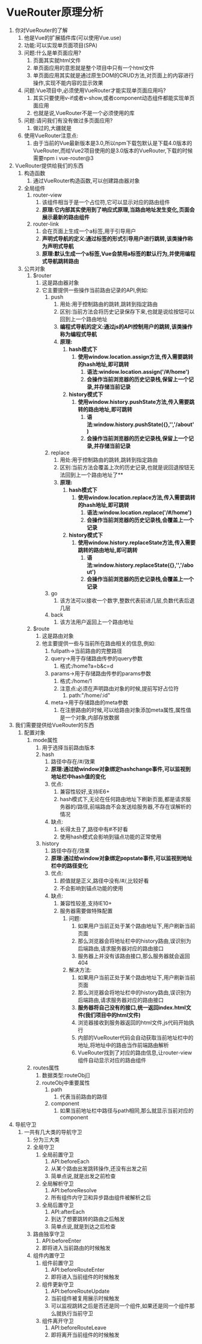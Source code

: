# VueRouter原理分析

1. 你对VueRouter的了解
   1. 他是Vue的扩展插件库(可以使用Vue.use)
   2. 功能:可以实现单页面项目(SPA)
   3. 问题:什么是单页面应用?
      1. 页面其实就html文件
      2. 单页面应用的意思就是整个项目中只有一个html文件
      3. 单页面应用其实就是通过原生DOM的CRUD方法,对页面上的内容进行操作,实现不能内容的显示效果
   4. 问题:Vue项目中,必须使用VueRouter才能实现单页面应用吗?
      1. 其实只要使用v-if或者v-show,或者component动态组件都能实现单页面应用
      2. 也就是说,VueRouter不是一个必须使用的库
   5. 问题:请问我们有没有做过多页面应用?
      1. 做过的,大疆就是
   6. 使用VueRouter注意点:
      1. 由于当前的Vue最新版本是3.0,所以npm下载包默认是下载4.0版本的VueRouter,而给Vue2项目使用的是3.0版本的VueRouter,下载的时候需要npm i vue-router@3
2. VueRouter提供给我们的东西
   1. 构造函数
      1. 通过VueRouter构造函数,可以创建路由器对象
   2. 全局组件
      1. router-view
         1. 该组件相当于是一个占位符,它可以显示对应的路由组件
         2. **原理:它内部其实使用到了响应式原理,当路由地址发生变化,页面会展示最新的路由组件**
      2. router-link
         1. 会在页面上生成一个a标签,用于引导用户
         2. **声明式导航的定义:通过标签的形式引导用户进行跳转,该类操作称为声明式导航**
         3. **原理:默认生成一个a标签,Vue会禁用a标签的默认行为,并使用编程式导航跳转路由**
   3. 公共对象
      1. $router
         1. 这是路由器对象
         2. 它主要提供一些操作当前路由记录的API,例如:
            1. push
               1. 用处:用于控制路由的跳转,跳转到指定路由
               2. 区别:当前方法会将历史记录保存下来,也就是说绘按钮可以回到上一个路由地址
               3. **编程式导航的定义:通过js的API控制用户的跳转,该类操作称为编程式导航**
               4. **原理:**
                  1. **hash模式下**
                     1. **使用window.location.assign方法,传入需要跳转的hash地址,即可跳转**
                        1. **语法:window.location.assign('/#/home')**
                        2. **会操作当前浏览器的历史记录栈,保留上一个记录,并存储当前记录**
                  2. **history模式下**
                     1. **使用window.history.pushState方法,传入需要跳转的路由地址,即可跳转**
                        1. **语法:window.history.pushState({},'','/about')**
                        2. **会操作当前浏览器的历史记录栈,保留上一个记录,并存储当前记录**
            2. replace
               1. 用处:用于控制路由的跳转,跳转到指定路由
               2. 区别:当前方法会覆盖上次的历史记录,也就是说回退按钮无法回到上一个路由地址了**
               3. **原理:**
                  1. **hash模式下**
                     1. **使用window.location.replace方法,传入需要跳转的hash地址,即可跳转**
                        1. **语法:window.location.replace('/#/home')**
                        2. **会操作当前浏览器的历史记录栈,会覆盖上一个记录**
                  2. **history模式下**
                     1. **使用window.history.replaceState方法,传入需要跳转的路由地址,即可跳转**
                        1. **语法:window.history.replaceState({},'','/about')**
                        2. **会操作当前浏览器的历史记录栈,会覆盖上一个记录**
            3. go
               1. 该方法可以接收一个数字,整数代表前进几层,负数代表后退几层
            4. back
               1. 该方法用户返回上一个路由地址
      2. $route
         1. 这是路由对象
         2. 他主要提供一些与当前所在路由相关的信息,例如:
            1. fullpath->当前路由的完整路径
            2. query->用于存储路由传参的query参数
               1. 格式:/home?a=b&c=d
            3. params->用于存储路由传参的params参数
               1. 格式:/home/1
               2. 注意点:必须在声明路由对象的时候,提前写好占位符
                  1. path:"/home/:id"
            4. meta->用于存储路由的meta参数
               1. 在注册路由的时候,可以给路由对象添加meta属性,属性值是一个对象,内部存放数据
3. 我们需要提供给VueRouter的东西
   1. 配置对象
      1. mode属性
         1. 用于选择当前路由版本
         2. hash
            1. 路径中存在/#/效果
            2. **原理:通过给window对象绑定hashchange事件,可以监视到地址栏中hash值的变化**
            3. 优点:
               1. 兼容性较好,支持IE6+
               2. hash模式下,无论在任何路由地址下刷新页面,都是请求服务器的/路径,前端路由不会发送给服务器,不存在误解析的情况
            4. 缺点:
               1. 长得太丑了,路径中有#不好看
               2. 使用hash模式会影响到锚点功能的正常使用
         3. history
            1. 路径中存在/效果
            2. **原理:通过给window对象绑定popstate事件,可以监视到地址栏中的路径变化**
            3. 优点:
               1. 颜值就是正义,路径中没有/#/,比较好看
               2. 不会影响到锚点功能的使用
            4. 缺点:
               1. 兼容性较差,支持IE10+
               2. 服务器需要做特殊配置
                  1. 问题:
                     1. 如果用户当前正处于某个路由地址下,用户刷新当前页面
                     2. 那么浏览器会将地址栏中的history路由,误识别为后端路由,请求服务器对应的路由接口
                     3. 服务器上并没有该路由接口,那么服务器就会返回404
                  2. 解决方法:
                     1. 如果用户当前正处于某个路由地址下,用户刷新当前页面
                     2. 那么浏览器会将地址栏中的history路由,误识别为后端路由,请求服务器对应的路由接口
                     3. **服务器将自己没有的接口,统一返回index.html文件(我们项目中的html文件)**
                     4. 浏览器接收到服务器返回的html文件,js代码开始执行
                     5. 内部的VueRouter代码会自动获取当前地址栏中的地址,将地址中的路由当作前端路由解析
                     6. VueRouter找到了对应的路由信息,让router-view组件自动显示对应的路由组件
      2. routes属性
         1. 数据类型:routeObj[]
         2. routeObj中重要属性
            1. path
               1. 代表当前路由的路径
            2. component
               1. 如果当前地址栏中路径与path相同,那么就显示当前对应的component
4. 导航守卫
   1. 一共有几大类的导航守卫
      1. 分为三大类
      2. 全局守卫
         1. 全局前置守卫
            1. API:beforeEach 
            2. 从某个路由出发跳转操作,还没有出发之前
            3. 简单点说,就是出发之前检查
         2. 全局解析守卫
            1. API:beforeResolve
            2. 所有组件内守卫和异步路由组件被解析之后
         3. 全局后置守卫
            1. API:afterEach
            2. 到达了想要跳转的路由之后触发
            3. 简单点说,就是到达之后检查
      3. 路由独享守卫
         1. API:beforeEnter
         2. 即将进入当前路由的时候触发
      4. 组件内置守卫
         1. 组件前置守卫
            1. API:beforeRouteEnter
            2. 即将进入当前组件的时候触发
         2. 组件更新守卫
            1. API:beforeRouteUpdate
            2. 当前组件被复用展示时候触发
            3. 可以监视跳转之后是否还是同一个组件,如果还是同一个组件那么就执行当前守卫
         3. 组件离开守卫
            1. API:beforeRouteLeave
            2. 即将离开当前组件的时候触发
